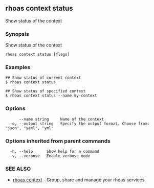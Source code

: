 ## rhoas context status

Show status of the context

### Synopsis

Show status of the context

```
rhoas context status [flags]
```

### Examples

```
## Show status of current context
$ rhoas context status

## Show status of specified context
$ rhoas context status --name my-context

```

### Options

```
      --name string     Name of the context
  -o, --output string   Specify the output format. Choose from: "json", "yaml", "yml"
```

### Options inherited from parent commands

```
  -h, --help      Show help for a command
  -v, --verbose   Enable verbose mode
```

### SEE ALSO

* [rhoas context](rhoas_context.md)	 - Group, share and manage your rhoas services

